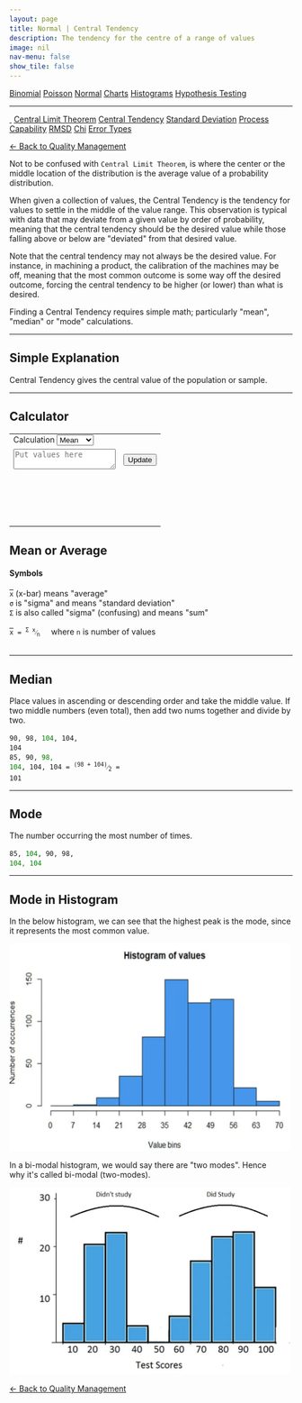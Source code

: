 ```yaml
---
layout: page
title: Normal | Central Tendency
description: The tendency for the centre of a range of values
image: nil
nav-menu: false
show_tile: false
---
```


<a href="../binomial.html" class="button small">Binomial</a>
<a href="../poisson.html" class="button small">Poisson</a>
<a href="./" class="button special small">Normal</a>
<a href="../charts" class="button small">Charts</a>
<a href="../histograms.html" class="button small">Histograms</a>
<a href="../hypothesis-testing.html" class="button small">Hypothesis Testing</a>

<hr />

<a href="./" style="border-bottom: none;"><i class="icon fa-home">&nbsp;</i></a>
<a href="central-limit-theorem.html" class="button small">Central Limit Theorem</a>
<a href="central-tendency.html" class="button special small">Central Tendency</a>
<a href="standard-deviation.html" class="button small">Standard Deviation</a>
<a href="process-capability.html" class="button small">Process Capability</a>
<a href="rmsd.html" class="button small">RMSD</a>
<a href="chi.html" class="button small">Chi</a>
<a href="error-types.html" class="button small">Error Types</a>

<script src="/assets/js/spc.js"></script>
<script src="/assets/js/central-tendancy.js"></script>

<a href="/quality-management">&#x2190; Back to Quality Management</a>

Not to be confused with <code>Central Limit Theorem</code>, is where the center or the middle location of the distribution is the average value of a probability distribution.

When given a collection of values, the Central Tendency is the tendency for values to settle in the middle of the value range.  This observation is typical with data that may deviate from a given value by order of probability, meaning that the central tendency should be the desired value while those falling above or below are "deviated" from that desired value.

Note that the central tendency may not always be the desired value.  For instance, in machining a product, the calibration of the machines may be off, meaning that the most common outcome is some way off the desired outcome, forcing the central tendency to be higher (or lower) than what is desired.

Finding a Central Tendency requires simple math; particularly "mean", "median" or "mode" calculations.

----

## Simple Explanation

Central Tendency gives the central value of the population or sample.

----

## Calculator

<table>
  <tr>
    <td colspan="6">
      Calculation
      <select id="result-format" onchange="update();">
        <option>Mean</option>
        <option>Median</option>
        <option>Mode</option>
      </select>
    </td>
  </tr>
  <tr>
    <td colspan="5">
      <textarea id="data-values" onchange="update();" placeholder="Put values here"></textarea>
    </td>
    <td colspan="1" style="max-width: 100px;">
      <button onclick="update();">Update</button>
    </td>
  </tr>
  <tr>
    <td colspan="6">
      <div style="min-height: 50px; max-width: 1400px; padding: 20px; overflow-x: scroll; display: flex; flex-wrap: no-wrap;">
        <div id="result" style="display: inline-block; flex: 0 0 auto;"></div>
      </div>
    </td>
  </tr>
</table>

## Mean or Average
#### Symbols
<div><code><span style="text-decoration:overline">x</span></code> (x-bar) means "average"</div>
<div><code>&sigma;</code> is "sigma" and means "standard deviation"</div>
<div><code>&Sigma;</code> is also called "sigma" (confusing) and means "sum"</div><br />
<div><code><span style="text-decoration:overline">x</span> = <sup>&Sigma; x</sup>&frasl;<sub>n</sub></code>&nbsp;&nbsp;&nbsp;&nbsp;&nbsp;where <code>n</code> is number of values</div><br />

----

## Median

Place values in ascending or descending order and take the middle value.
If two middle numbers (even total), then add two nums together and divide by two. 

<code>90, 98, <span style="color: green;">104</span>, 104, 104</code><br />
<code>85, 90, <span style="color: green;">98, 104</span>, 104, 104 = <sup>(98 + 104)</sup>&frasl;<sub>2</sub> = 101</code>

----

## Mode

The number occurring the most number of times.

<code>85, <span style="color: green;">104</span>, 90, 98, <span style="color: green;">104, 104</span></code>

----

## Mode in Histogram

In the below histogram, we can see that the highest peak is the mode, since<br />
it represents the most common value.

<img src="/assets/images/quality-management/histogram.png" width="500"/>

In a bi-modal histogram, we would say there are "two modes". Hence <br />
why it's called bi-modal (two-modes).

<img src="/assets/images/quality-management/bi-modal-histogram.png" width="500" />

<a href="/quality-management">&#x2190; Back to Quality Management</a>

